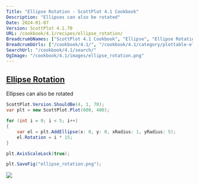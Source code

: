 ```yaml
---
Title: "Ellipse Rotation - ScottPlot 4.1 Cookbook"
Description: "Ellipses can also be rotated"
Date: 2024-01-07
Version: ScottPlot 4.1.70
URL: /cookbook/4.1/recipes/ellipse_rotation/
BreadcrumbNames: ["ScottPlot 4.1 Cookbook", "Ellipse", "Ellipse Rotation"]
BreadcrumbUrls: ["/cookbook/4.1/", "/cookbook/4.1/category/plottable-ellipse", "/cookbook/4.1/recipes/ellipse_rotation/"]
SearchUrl: "/cookbook/4.1/search/"
OgImage: "/cookbook/4.1/images/ellipse_rotation.png"
---
```


<h2><a id='ellipse-rotation' href='/cookbook/4.1/recipes/ellipse_rotation/'>Ellipse Rotation</a></h2>

Ellipses can also be rotated

```cs
ScottPlot.Version.ShouldBe(4, 1, 70);
var plt = new ScottPlot.Plot(600, 400);

for (int i = 0; i < 5; i++)
{
    var el = plt.AddEllipse(x: 0, y: 0, xRadius: 1, yRadius: 5);
    el.Rotation = i * 15;
}

plt.AxisScaleLock(true);

plt.SaveFig("ellipse_rotation.png");
```

<img src='../../images/ellipse_rotation.png' class='d-block mx-auto my-5' />


